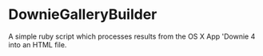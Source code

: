 # DownieGalleryBuilder
A simple ruby script which processes results from the OS X App 'Downie 4 into an HTML file.
